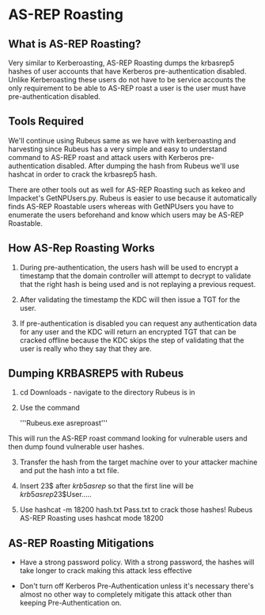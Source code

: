 # AS-REP Roasting 

## What is AS-REP Roasting?
Very similar to Kerberoasting, AS-REP Roasting dumps the krbasrep5 hashes of user accounts that have Kerberos pre-authentication disabled. Unlike Kerberoasting these users do not have to be service accounts the only requirement to be able to AS-REP roast a user is the user must have pre-authentication disabled. 

## Tools Required
We'll continue using Rubeus same as we have with kerberoasting and harvesting since Rubeus has a very simple and easy to understand command to AS-REP roast and attack users with Kerberos pre-authentication disabled. After dumping the hash from Rubeus we'll use hashcat in order to crack the krbasrep5 hash.

There are other tools out as well for AS-REP Roasting such as kekeo and Impacket's GetNPUsers.py. Rubeus is easier to use because it automatically finds AS-REP Roastable users whereas with GetNPUsers you have to enumerate the users beforehand and know which users may be AS-REP Roastable.

## How AS-Rep Roasting Works  
1. During pre-authentication, the users hash will be used to encrypt a timestamp that the domain controller will attempt to decrypt to validate that the right hash is being used and is not replaying a previous request. 

2. After validating the timestamp the KDC will then issue a TGT for the user. 

3. If pre-authentication is disabled you can request any authentication data for any user and the KDC will return an encrypted TGT that can be cracked offline because the KDC skips the step of validating that the user is really who they say that they are.

## Dumping KRBASREP5 with Rubeus

1. cd Downloads - navigate to the directory Rubeus is in

2. Use the command

	'''Rubeus.exe asreproast'''

This will run the AS-REP roast command looking for vulnerable users and then dump found vulnerable user hashes.

3. Transfer the hash from the target machine over to your attacker machine and put the hash into a txt file.

4. Insert 23$ after $krb5asrep$ so that the first line will be $krb5asrep$23$User.....

5. Use hashcat -m 18200 hash.txt Pass.txt to crack those hashes! Rubeus AS-REP Roasting uses hashcat mode 18200

## AS-REP Roasting Mitigations

* Have a strong password policy. With a strong password, the hashes will take longer to crack making this attack less effective

* Don't turn off Kerberos Pre-Authentication unless it's necessary there's almost no other way to completely mitigate this attack other than keeping Pre-Authentication on.
